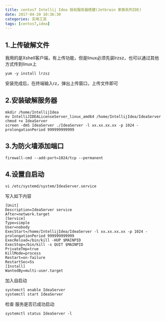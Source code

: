 ```yaml
---
title: centos7 Intellij Idea 授权服务器搭建(Jetbrain 家族系列IDE)
date: 2017-04-20 10:36:30
categories: 实用工具
tags: [centos7,idea]
---
```


## 1.上传破解文件
我用的是Xshell客户端，有上传功能，但是linux必须先装lrzsz，也可以通过其他方式传到linux上
```shell
yum -y install lrzsz
```

安装完成后，在终端输入rz，弹出上传窗口，上传文件即可

## 2.安装破解服务器
```shell
mkdir /home/IntellijIdea                                                 
mv IntelliJIDEALicenseServer_linux_amd64 /home/IntellijIdea/IdeaServer  
chmod +x IdeaServer  
screen -dmS IdeaServer ./IdeaServer -l xx.xx.xx.xx -p 1024 -prolongationPeriod 999999999999
```
<!--more-->
## 3.为防火墙添加端口
```shell
firewall-cmd --add-port=1024/tcp --permanent
```
## 4.设置自启动
```shell
vi /etc/systemd/system/IdeaServer.service 
```
写入如下内容

```shell
[Unit]  
Description=IdeaServer service  
After=network.target  
[Service]  
Type=simple  
User=nobody  
ExecStart=/home/IntellijIdea/IdeaServer -l xx.xx.xx.xx -p 1024 -prolongationPeriod 999999999999
ExecReload=/bin/kill -HUP $MAINPID   
ExecStop=/bin/kill -s QUIT $MAINPID  
PrivateTmp=true  
KillMode=process  
Restart=on-failure  
RestartSec=5s  
[Install]   
WantedBy=multi-user.target
```


加入自启动  
```shell
systemctl enable IdeaServer  
systemctl start IdeaServer
```

检查 服务是否已成功启动
```shell
systemctl status IdeaServer -l
```